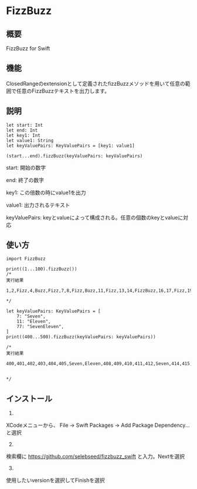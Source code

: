 # FizzBuzz

## 概要


FizzBuzz for Swift


## 機能

ClosedRange<Int>のextensionとして定義されたfizzBuzzメソッドを用いて任意の範囲で任意のFizzBuzzテキストを出力します。
  
## 説明

```
let start: Int
let end: Int
let key1: Int
let value1: String
let keyValuePairs: KeyValuePairs = [key1: value1]

(start...end).fizzBuzz(keyValuePairs: keyValuePairs)
```

start: 開始の数字

end: 終了の数字

key1: この倍数の時にvalue1を出力

value1: 出力されるテキスト

keyValuePairs: keyとvalueによって構成される。任意の個数のkeyとvalueに対応


## 使い方
 
```
import FizzBuzz

print((1...100).fizzBuzz())
/*
実行結果

1,2,Fizz,4,Buzz,Fizz,7,8,Fizz,Buzz,11,Fizz,13,14,FizzBuzz,16,17,Fizz,19,Buzz,Fizz,22,23,Fizz,Buzz,26,Fizz,28,29,FizzBuzz,31,32,Fizz,34,Buzz,Fizz,37,38,Fizz,Buzz,41,Fizz,43,44,FizzBuzz,46,47,Fizz,49,Buzz,Fizz,52,53,Fizz,Buzz,56,Fizz,58,59,FizzBuzz,61,62,Fizz,64,Buzz,Fizz,67,68,Fizz,Buzz,71,Fizz,73,74,FizzBuzz,76,77,Fizz,79,Buzz,Fizz,82,83,Fizz,Buzz,86,Fizz,88,89,FizzBuzz,91,92,Fizz,94,Buzz,Fizz,97,98,Fizz,Buzz,

*/

let keyValuePairs: KeyValuePairs = [
    7: "Seven",
    11: "Eleven",
    77: "SevenEleven",
]
print((400...500).fizzBuzz(keyValuePairs: keyValuePairs))

/*
実行結果

400,401,402,403,404,405,Seven,Eleven,408,409,410,411,412,Seven,414,415,416,417,Eleven,419,Seven,421,422,423,424,425,426,Seven,428,Eleven,430,431,432,433,Seven,435,436,437,438,439,Eleven,Seven,442,443,444,445,446,447,Seven,449,450,Eleven,452,453,454,Seven,456,457,458,459,460,461,SevenEleven,463,464,465,466,467,468,Seven,470,471,472,Eleven,474,475,Seven,477,478,479,480,481,482,Seven,Eleven,485,486,487,488,489,Seven,491,492,493,494,Eleven,496,Seven,498,499,500,


*/

```
 
## インストール
 
1. 
XCodeメニューから、
File -> Swift Packages -> Add Package Dependency...
と選択

2.
検索欄に
https://github.com/selebseed/fizzbuzz_swift
と入力。Nextを選択

3.
使用したいversionを選択してFinishを選択

